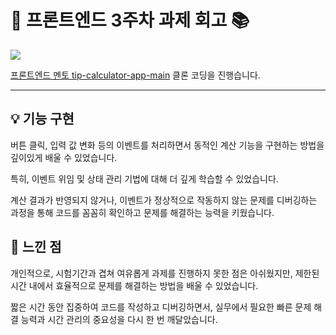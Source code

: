 # **🦁 프론트엔드 3주차 과제 회고 📚**  
<img src="../design/desktop-design-completed.jpg"/>

[프론트엔드 멘토 tip-calculator-app-main](https://www.frontendmentor.io/challenges/tip-calculator-app-ugJNGbJUX) 클론 코딩을 진행습니다.

---
## 💡 기능 구현
버튼 클릭, 입력 값 변화 등의 이벤트를 처리하면서 동적인 계산 기능을 구현하는 방법을 깊이있게 배울 수 있었습니다. 

특히, 이벤트 위임 및 상태 관리 기법에 대해 더 깊게 학습할 수 있었습니다.

계산 결과가 반영되지 않거나, 이벤트가 정상적으로 작동하지 않는 문제를 디버깅하는 과정을 통해 코드를 꼼꼼히 확인하고 문제를 해결하는 능력을 키웠습니다.

## **💭 느낀 점**  
개인적으로, 시험기간과 겹쳐 여유롭게 과제를 진행하지 못한 점은 아쉬웠지만, 제한된 시간 내에서 효율적으로 문제를 해결하는 방법을 배울 수 있었습니다.

짧은 시간 동안 집중하여 코드를 작성하고 디버깅하면서, 실무에서 필요한 빠른 문제 해결 능력과 시간 관리의 중요성을 다시 한 번 깨달았습니다.